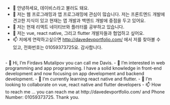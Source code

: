 - 👋 안녕하세요, 데이비스라고 불러도 돼요.
- 👀 저는 웹 프로그래밍과 앱 프로그래밍에 관심이 많습니다. 저는 프론트엔드 개발에 견고한 지식이 있고 현재는 앱 개발과 백엔드 개발에 중점을 두고 있어요.
- 🌱 저는 현재 리액트 네이티브와 플러터를 공부하고 있습니다.
- 💞️ 저는 vue, react native, 그리고 flutter 개발자들과 협업하고 싶어요.
-  📫 저에게 연락하고싶으면 http://davedevportfolio.com/ 에서 저를 찾아볼 수 있고, 전화번호는 01059373725요. 감사합니다.
<br>
- 👋 Hi, I’m Firdavs Mutalipov you can call me Davis.
- 👀 I’m interested in web programming and app programming. I have a solid knowledge in front-end development and now focusing on app development and backend development.
- 🌱 I’m currently learning react native and flutter.
- 💞️ I’m looking to collaborate on vue, react native and flutter developers
- 📫 How to reach me ... you can reach me at http://davedevportfolio.com/ and Phone Number: 01059373725. Thank you.
<br>

<!---
firdavs9777/firdavs9777 is a ✨ special ✨ repository because its `README.md` (this file) appears on your GitHub profile.
You can click the Preview link to take a look at your changes.
--->

